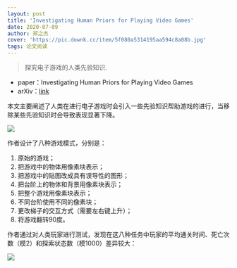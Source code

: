 ```yaml
---
layout: post
title: 'Investigating Human Priors for Playing Video Games'
date: 2020-07-09
author: 郑之杰
cover: 'https://pic.downk.cc/item/5f080a5314195aa594c8a08b.jpg'
tags: 论文阅读
---
```


> 探究电子游戏的人类先验知识.

- paper：Investigating Human Priors for Playing Video Games
- arXiv：[link](https://arxiv.org/abs/1802.10217v3)

本文主要阐述了人类在进行电子游戏时会引入一些先验知识帮助游戏的进行，当移除某些先验知识时会导致表现显著下降。

![](https://pic.downk.cc/item/5f080af314195aa594c8dbb3.jpg)

作者设计了八种游戏模式，分别是：
1. 原始的游戏；
2. 把游戏中的物体用像素块表示；
3. 把游戏中的贴图改成具有误导性的图形；
4. 把台阶上的物体和背景用像素块表示；
5. 把整个游戏用像素块表示；
6. 不同台阶使用不同的像素块；
7. 更改梯子的交互方式（需要左右键上升）；
8. 将游戏翻转90度。

作者通过对人类玩家进行测试，发现在这八种任务中玩家的平均通关时间、死亡次数（模2）和探索状态数（模1000）差异较大：

![](https://pic.downk.cc/item/5f080c6514195aa594c94efb.jpg)

